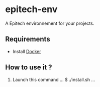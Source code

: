 # epitech-env
A Epitech environnement for your projects.

## Requirements
* Install <a href="https://www.docker.com">Docker </a>

## How to use it ?
1. Launch this command
...
$ ./install.sh
...
